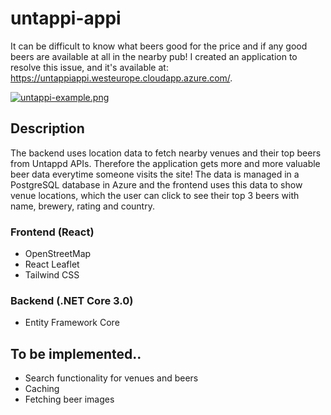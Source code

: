 # untappi-appi
It can be difficult to know what beers good for the price and if any good beers are available at all in the nearby pub! I created an application to resolve this issue, and it's available at: https://untappiappi.westeurope.cloudapp.azure.com/.

[![untappi-example.png](https://i.postimg.cc/sgckxZYX/untappi-example.png)](https://postimg.cc/188CYXYh)

## Description
The backend uses location data to fetch nearby venues and their top beers from Untappd APIs. Therefore the application gets more and more valuable beer data everytime someone visits the site! The data is managed in a PostgreSQL database in Azure and the frontend uses this data to show venue locations, which the user can click to see their top 3 beers with name, brewery, rating and country. 


### Frontend (React)
* OpenStreetMap
* React Leaflet
* Tailwind CSS


### Backend (.NET Core 3.0)
* Entity Framework Core

## To be implemented..

* Search functionality for venues and beers
* Caching
* Fetching beer images
